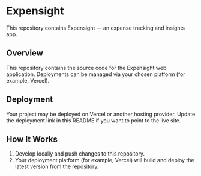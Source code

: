 # Expensight

This repository contains Expensight — an expense tracking and insights app.

## Overview

This repository contains the source code for the Expensight web application. Deployments can be managed via your chosen platform (for example, Vercel).

## Deployment

Your project may be deployed on Vercel or another hosting provider. Update the deployment link in this README if you want to point to the live site.

## How It Works

1. Develop locally and push changes to this repository.
2. Your deployment platform (for example, Vercel) will build and deploy the latest version from the repository.
